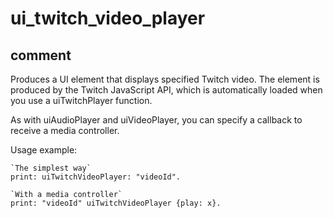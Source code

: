 # ui_twitch_video_player
## comment

Produces a UI element that displays specified Twitch video.
The element is produced by the Twitch JavaScript API, which is automatically loaded when you use a uiTwitchPlayer function.

As with uiAudioPlayer and uiVideoPlayer, you can specify a callback to receive a media controller.

Usage example:
```
`The simplest way`
print: uiTwitchVideoPlayer: "videoId".

`With a media controller`
print: "videoId" uiTwitchVideoPlayer {play: x}.
```